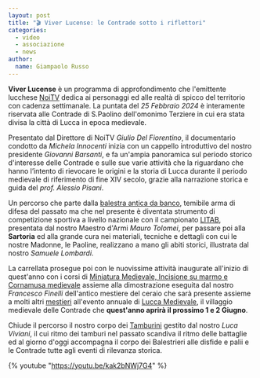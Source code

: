 ```yaml
---
layout: post
title: "🎬 Viver Lucense: le Contrade sotto i riflettori"
categories: 
  - video
  - associazione
  - news
author:
  name: Giampaolo Russo
---
```


**Viver Lucense** è un programma di approfondimento che l'emittente lucchese [NoiTV](https://www.noitv.it) dedica ai personaggi ed alle realtà di spicco del territorio con cadenza settimanale. La puntata del *25 Febbraio 2024* è interamente riservata alle Contrade di S.Paolino dell'omonimo Terziere in cui era stata divisa la città di Lucca in epoca medievale.

<!-- more -->

Presentato dal Direttore di NoiTV *Giulio Del Fiorentino*, il documentario condotto da *Michela Innocenti* inizia con un cappello introduttivo del nostro presidente *Giovanni Barsanti*, e fa un'ampia panoramica sul periodo storico d'interesse delle Contrade e sulle sue varie attività che la riguardano che hanno l’intento di rievocare le origini e la storia di Lucca durante il periodo medievale di riferimento di fine XIV secolo, grazie alla narrazione storica e guida del *prof. Alessio Pisani*.

Un percorso che parte dalla [balestra antica da banco](/corso-balestra-lucca), temibile arma di difesa del passato ma che nel presente è diventata strumento di competizione sportiva a livello nazionale con il campionato [LITAB](https://www.litab.net/), presentata dal nostro Maestro d'Armi *Mauro Tolomei*, per passare poi alla **Sartoria** ed alla grande cura nei materiali, tecniche e dettagli con cui le nostre Madonne, le Paoline, realizzano a mano gli abiti storici, illustrata dal nostro *Samuele Lombardi*.

La carrellata prosegue poi con le nuovissime attività inaugurate all'inizio di quest'anno con i corsi di [Miniatura Medievale, Incisione su marmo e Cornamusa medievale](/2023/corsi-culturali-medioevo-lucca) assieme alla dimostrazione eseguita dal nostro *Francesco Finelli* dell'antico mestiere del ceraio che sarà presente assieme a molti altri [mestieri](/mestieri) all'evento annuale di [Lucca Medievale](https://luccamedievale.it), il villaggio medievale delle Contrade che **quest'anno aprirà il prossimo 1 e 2 Giugno**.

Chiude il percorso il nostro corpo dei [Tamburini](/corso-tamburo-lucca) gestito dal nostro *Luca Viviani*, il cui ritmo dei tamburi nel passato scandiva il ritmo delle battaglie ed al giorno d'oggi accompagna il corpo dei Balestrieri alle disfide e palii e le Contrade tutte agli eventi di rilevanza storica.

{% youtube "https://youtu.be/kak2bNWj7G4" %}
